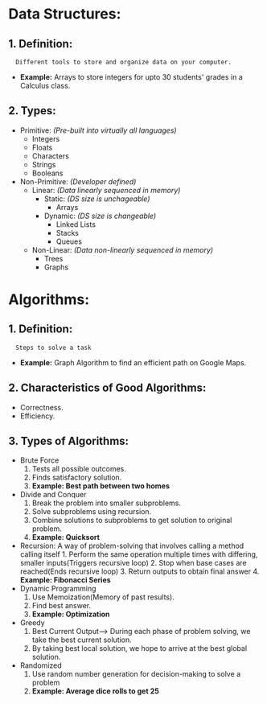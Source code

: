 # Data Structures:
   ## 1. Definition: 
      Different tools to store and organize data on your computer.
   - **Example:** Arrays to store integers for upto 30 students' grades in a Calculus class.
   ## 2. Types:
   - Primitive: *(Pre-built into virtually all languages)*
      - Integers
      - Floats
      - Characters
      - Strings
      - Booleans
   - Non-Primitive: *(Developer defined)*
      - Linear: *(Data linearly sequenced in memory)*
         - Static: *(DS size is unchageable)*
            - Arrays
         - Dynamic: *(DS size is changeable)*
            - Linked Lists
            - Stacks
            - Queues
      - Non-Linear: *(Data non-linearly sequenced in memory)*
         - Trees
         - Graphs
      

# Algorithms:
 ## 1. Definition: 
      Steps to solve a task
   - **Example:** Graph Algorithm to find an efficient path on Google Maps.
 ## 2. Characteristics of Good Algorithms:
   - Correctness.
   - Efficiency.
 ## 3. Types of Algorithms:
   - Brute Force
      1. Tests all possible outcomes.
      2. Finds satisfactory solution.
      3. **Example: Best path between two homes**
   - Divide and Conquer
      1. Break the problem into smaller subproblems.
      2. Solve subproblems using recursion.
      3. Combine solutions to subproblems to get solution to original problem.
      4. **Example: Quicksort**
   - Recursion: A way of problem-solving that involves calling a method calling itself
         1. Perform the same operation multiple times with differing, smaller inputs(Triggers recursive loop)
         2. Stop when base cases are reached(Ends recursive loop)
         3. Return outputs to obtain final answer
         4. **Example: Fibonacci Series**
   - Dynamic Programming
      1. Use Memoization(Memory of past results).
      2. Find best answer.
      3. **Example: Optimization**
   - Greedy
      1. Best Current Output--> During each phase of problem solving, we take the best current solution.
      2. By taking best local solution, we hope to arrive at the best global solution.
   - Randomized
      1. Use random number generation for decision-making to solve a problem
      2. **Example: Average dice rolls to get 25**
